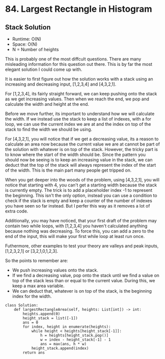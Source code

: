 # 84. Largest Rectangle in Histogram

## Stack Solution
- Runtime: O(N)
- Space: O(N)
- N = Number of heights

This is probably one of the most diffcult questions. 
There are many misleading information for this question out there.
This is by far the most elegant solution I could come up with.

It is easier to first figure out how the solution works with a stack using an increasing and decreasing input, [1,2,3,4] and [4,3,2,1].

For [1,2,3,4], its fairly straight forward, we can keep pushing onto the stack as we get increasing values.
Then when we reach the end, we pop and calculate the width and height at the end.

Before we move further, its important to understand how we will calculate the width. If we instead use the stack to keep a list of indexes, with a for loop, we can use the current index we are at and the index on top of the stack to find the width we should be using.

For [4,3,2,1], you will notice that if we get a decreasing value, its a reason to calculate an area now because the current value we are at cannot be part of the solution with whatever is on top of the stack. However, the tricky part is to know where the start of the width should be. Since the pattern you should now be seeing is to keep an increasing value in the stack, we can deduct that the top of the stack will always represent the index of the start of the width. This is the main part many people get tripped on. 

When you get deeper into the woods of the problem, using [4,3,2,1], you will notice that starting with 4, you can't get a starting width because the stack is currently empty. The trick is to add a placeholder index -1 to represent the beginning. This isn't the only option, instead you can use a condition to check if the stack is empty and keep a counter of the number of indexes you have seen so far instead. But I perfer this way as it removes a lot of extra code.

Additionally, you may have noticed, that your first draft of the problem may contain two while loops, with [1,2,3,4] you haven't calculated anything because nothing was decreasing. To force this, you can add a zero to the end of the input, this will make your first while loop at least run once.

Futhermore, other examples to test your theory are valleys and peak inputs, [1,2,3,2,1] or [3,2,1,0,1,2,3].

So the points to remember are:
- We push increasing values onto the stack.
- If we find a decreasing value, pop onto the stack until we find a value on top of the stack less than or equal to the current value. During this, we keep a max area variable.
- We can deduct that, whatever is on top of the stack, is the beginning index for the width.

```
class Solution:
    def largestRectangleArea(self, heights: List[int]) -> int:
        heights.append(0)
        height_stack = list([-1])
        ans = 0
        for index, height in enumerate(heights):
            while height < heights[height_stack[-1]]:
                h = heights[height_stack.pop()]
                w = index - height_stack[-1] - 1
                ans = max(ans, h * w)
            height_stack.append(index)
        return ans
```

